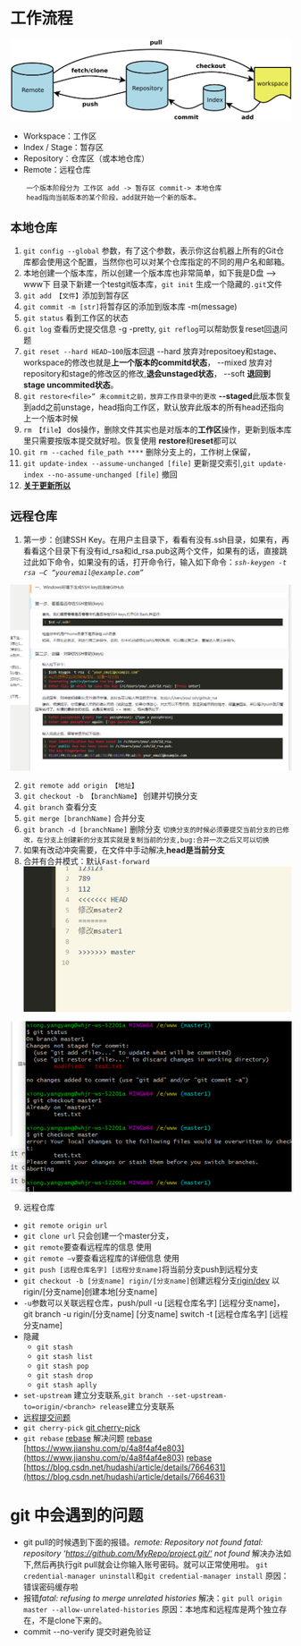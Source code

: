 # 工作流程

![工作流程](img/工作流程.jpg)
+ Workspace：工作区
+ Index / Stage：暂存区
+ Repository：仓库区（或本地仓库）
+ Remote：远程仓库

```
	一个版本阶段分为 工作区 add -> 暂存区 commit-> 本地仓库
	head指向当前版本的某个阶段，add就开始一个新的版本。
```

## 本地仓库
1. `git config --global` 参数，有了这个参数，表示你这台机器上所有的Git仓库都会使用这个配置，当然你也可以对某个仓库指定的不同的用户名和邮箱。
2. 本地创建一个版本库，所以创建一个版本库也非常简单，如下我是D盘 –> www下 目录下新建一个testgit版本库，`git init` 生成一个隐藏的`.git`文件
3. `git add 【文件】`添加到暂存区
4. `git commit -m [str]`将暂存区的添加到版本库 -m(message)
5. `git status` 看到工作区的状态
6. `git log` 查看历史提交信息 -g -pretty, `git reflog`可以帮助恢复reset回退问题
7. `git reset --hard HEAD~100`版本回退 --hard 放弃对repositoey和stage、workspace的修改也就是**上一个版本的commitd状态**， --mixed 放弃对repository和stage的修改区的修改,**退会unstaged状态**， --soft **退回到stage uncommited状态**。
8. `git restore<file>” 未commit之前，放弃工作目录中的更改` **--staged**此版本恢复到add之前unstage，head指向工作区，默认放弃此版本的所有head还指向上一个版本时候
9. `rm 【file】` dos操作，删除文件其实也是对版本的**工作区**操作，更新到版本库里只需要按版本提交就好啦。恢复使用 **restore**和**reset**都可以
10. `git rm --cached file_path ****` 删除分支上的，工作树上保留，
11. `git update-index --assume-unchanged [file]` 更新提交索引,`git update-index --no-assume-unchanged [file]` 撤回 
12. [**关于更新所以**](https://www.cnblogs.com/wt645631686/p/10007328.html)

## 远程仓库

1. 第一步：创建SSH Key。在用户主目录下，看看有没有.ssh目录，如果有，再看看这个目录下有没有id_rsa和id_rsa.pub这两个文件，如果有的话，直接跳过此如下命令，如果没有的话，打开命令行，输入如下命令：*`ssh-keygen -t rsa –C “youremail@example.com”`*

![生成sshkey步骤](img/生成sshkey.jpg)

2. `git remote add origin 【地址】` 
3. `git checkout -b 【branchName】` 创建并切换分支
4. `git branch` 查看分支
5. `git merge [branchName]` 合并分支 
6. `git branch -d [branchName]` 删除分支
`切换分支的时候必须要提交当前分支的已修改，在分支上创建新的分支其实就是复制当前的分支,bug:合并一次之后又可以切换`
7. 如果有改动冲突需要，在文件中手动解决,**head是当前分支** 
8. 合并有合并模式：默认`Fast-forward `
![解决冲突](img/解决冲突.jpg)

![切换分支](img/切换分支.jpg)

9. 远程仓库
 + `git remote origin url`
 + `git clone url` 只会创建一个master分支，
 + `git remote`要查看远程库的信息 使用 
 + `git remote –v`要查看远程库的详细信息 使用
 + `git push [远程仓库名字] [远程分支name]`将当前分支push到远程分支
 + `git checkout -b [分支name] rigin/[分支name]`创建远程分支[rigin/dev](https://www.cnblogs.com/huang-dayu/p/8504105.html) 以rigin/[分支name]创建本地[分支name]
 + `-u`参数可以关联远程仓库，push/pull -u  [远程仓库名字] [远程分支name]，git branch -u rigin/[分支name]  [分支name]  switch -t [远程仓库名字] [远程分支name]
 + 隐藏
    - `git stash`
	- `git stash list`
	- `git stash pop`
	- `git stash drop`
	- `git stash aplly`
+ `set-upstream` 建立分支联系,`git branch --set-upstream-to=origin/<branch> release`建立分支联系
+ [远程提交问题](https://blog.csdn.net/u012564117/article/details/90219053)
+ `git cherry-pick` [git cherry-pick](https://blog.csdn.net/longintchar/article/details/83473594) 
+ `git rebase` [rebase](https://zhuanlan.zhihu.com/p/75499871) 解决问题 [rebase](https://blog.csdn.net/auferack/article/details/83991144) [https://www.jianshu.com/p/4a8f4af4e803](https://www.jianshu.com/p/4a8f4af4e803) [rebase](https://zhuanlan.zhihu.com/p/90816644) [https://blog.csdn.net/hudashi/article/details/7664631](https://blog.csdn.net/hudashi/article/details/7664631)

# git 中会遇到的问题
 + git pull的时候遇到下面的报错。*remote: Repository not found fatal: repository ‘https://github.com/MyRepo/project.git/‘ not found* 解决办法如下,然后再执行git pull就会让你输入账号密码。就可以正常使用啦。 `git credential-manager uninstall`和`git credential-manager install` 原因：错误密码缓存啦
 + 报错*fatal: refusing to merge unrelated histories* 解决：`git pull origin master --allow-unrelated-histories` 原因：本地库和远程库是两个独立存在，不是clone下来的。
 + commit --no-verify 提交时避免验证

	


